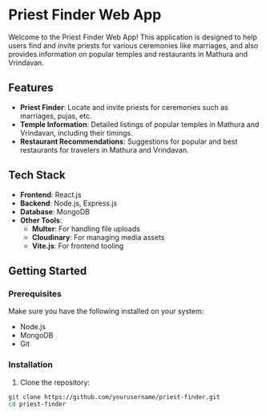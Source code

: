 # Priest Finder Web App

Welcome to the Priest Finder Web App! This application is designed to help users find and invite priests for various ceremonies like marriages, and also provides information on popular temples and restaurants in Mathura and Vrindavan.

## Features

- **Priest Finder**: Locate and invite priests for ceremonies such as marriages, pujas, etc.
- **Temple Information**: Detailed listings of popular temples in Mathura and Vrindavan, including their timings.
- **Restaurant Recommendations**: Suggestions for popular and best restaurants for travelers in Mathura and Vrindavan.

## Tech Stack

- **Frontend**: React.js
- **Backend**: Node.js, Express.js
- **Database**: MongoDB
- **Other Tools**: 
  - **Multer**: For handling file uploads
  - **Cloudinary**: For managing media assets
  - **Vite.js**: For frontend tooling

## Getting Started

### Prerequisites

Make sure you have the following installed on your system:

- Node.js
- MongoDB
- Git

### Installation

1. Clone the repository:

```bash
git clone https://github.com/yourusername/priest-finder.git
cd priest-finder
